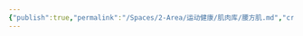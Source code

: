 ```yaml
---
{"publish":true,"permalink":"/Spaces/2-Area/运动健康/肌肉库/腰方肌.md","created":"2025-07-29T23:04:11.054+08:00","modified":"2025-07-29T23:04:11.056+08:00","cssclasses":""}
---
```


